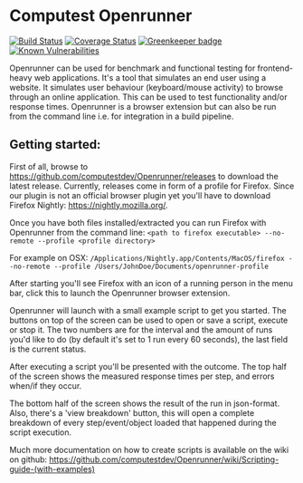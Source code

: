 # Computest Openrunner
[![Build Status](https://travis-ci.org/computestdev/Openrunner.svg?branch=master)](https://travis-ci.org/computestdev/Openrunner) [![Coverage Status](https://coveralls.io/repos/github/computestdev/Openrunner/badge.svg?branch=master)](https://coveralls.io/github/computestdev/Openrunner?branch=master) [![Greenkeeper badge](https://badges.greenkeeper.io/computestdev/Openrunner.svg)](https://greenkeeper.io/) [![Known Vulnerabilities](https://snyk.io/test/github/computestdev/Openrunner/badge.svg)](https://snyk.io/test/github/computestdev/Openrunner)



Openrunner can be used for benchmark and functional testing for frontend-heavy web applications. It's a tool that simulates an end user using a website. It simulates user behaviour (keyboard/mouse activity) to browse through an online application. This can be used to test functionality and/or response times. Openrunner is a browser extension but can also be run from the command line i.e. for integration in a build pipeline.

## Getting started:

First of all, browse to https://github.com/computestdev/Openrunner/releases to download the latest release. Currently, releases come in form of a profile for Firefox. Since our plugin is not an official browser plugin yet you'll have to download Firefox Nightly: https://nightly.mozilla.org/.

Once you have both files installed/extracted you can run Firefox with Openrunner from the command line: `<path to firefox executable> --no-remote --profile <profile directory>`

For example on OSX: `/Applications/Nightly.app/Contents/MacOS/firefox --no-remote --profile /Users/JohnDoe/Documents/openrunner-profile`

After starting you'll see Firefox with an icon of a running person in the menu bar, click this to launch the Openrunner browser extension.

Openrunner will launch with a small example script to get you started. The buttons on top of the screen can be used to open or save a script, execute or stop it. The two numbers are for the interval and the amount of runs you'd like to do (by default it's set to 1 run every 60 seconds), the last field is the current status.

After executing a script you'll be presented with the outcome. The top half of the screen shows the measured response times per step, and errors when/if they occur.

The bottom half of the screen shows the result of the run in json-format. Also, there's a 'view breakdown' button, this will open a complete breakdown of every step/event/object loaded that happened during the script execution.

Much more documentation on how to create scripts is available on the wiki on github: https://github.com/computestdev/Openrunner/wiki/Scripting-guide-(with-examples)
